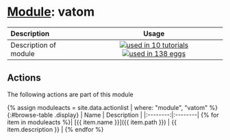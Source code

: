 # [Module](../manual.md): vatom

| Description    | Usage |
|:--------|:--------:|
| Description of module | [![used in 10 tutorials](https://img.shields.io/badge/tutorials-10-green.svg)](https://www.plumed-tutorials.org/browse.html?search=vatom)[![used in 138 eggs](https://img.shields.io/badge/nest-138-green.svg)](https://www.plumed-nest.org/browse.html?search=vatom)|

## Actions 

The following actions are part of this module

{% assign moduleacts = site.data.actionlist | where: "module", "vatom" %}
{:#browse-table .display}
| Name | Description |
|:--------:|:--------|
{% for item in moduleacts %}| [{{ item.name }}]({{ item.path }}) | {{ item.description }} |
{% endfor %}
<script>
$(document).ready(function() {
var table = $('#browse-table').DataTable({
  "dom": '<"search"f><"top"il>rt<"bottom"Bp><"clear">',
  language: { search: '', searchPlaceholder: "Search project..." },
  buttons: [
        'copy', 'excel', 'pdf'
  ],
  "order": [[ 0, "desc" ]]
  });
$('#browse-table-searchbar').keyup(function () {
  table.search( this.value ).draw();
  });
  hu = window.location.search.substring(1);
  searchfor = hu.split("=");
  if( searchfor[0]=="search" ) {
      table.search( searchfor[1] ).draw();
  }
});
</script>
